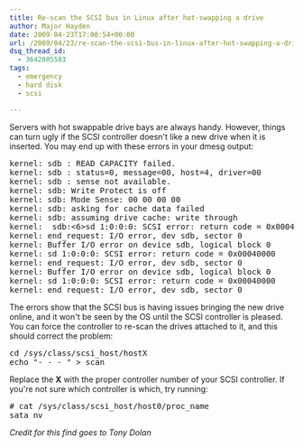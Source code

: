```yaml
---
title: Re-scan the SCSI bus in Linux after hot-swapping a drive
author: Major Hayden
date: 2009-04-23T17:00:54+00:00
url: /2009/04/23/re-scan-the-scsi-bus-in-linux-after-hot-swapping-a-drive/
dsq_thread_id:
  - 3642805583
tags:
  - emergency
  - hard disk
  - scsi

---
```

Servers with hot swappable drive bays are always handy. However, things can turn ugly if the SCSI controller doesn't like a new drive when it is inserted. You may end up with these errors in your dmesg output:

<pre lang="html">kernel: sdb : READ CAPACITY failed.
kernel: sdb : status=0, message=00, host=4, driver=00
kernel: sdb : sense not available.
kernel: sdb: Write Protect is off
kernel: sdb: Mode Sense: 00 00 00 00
kernel: sdb: asking for cache data failed
kernel: sdb: assuming drive cache: write through
kernel:  sdb:&lt;6>sd 1:0:0:0: SCSI error: return code = 0x00040000
kernel: end_request: I/O error, dev sdb, sector 0
kernel: Buffer I/O error on device sdb, logical block 0
kernel: sd 1:0:0:0: SCSI error: return code = 0x00040000
kernel: end_request: I/O error, dev sdb, sector 0
kernel: Buffer I/O error on device sdb, logical block 0
kernel: sd 1:0:0:0: SCSI error: return code = 0x00040000
kernel: end_request: I/O error, dev sdb, sector 0</pre>

The errors show that the SCSI bus is having issues bringing the new drive online, and it won't be seen by the OS until the SCSI controller is pleased. You can force the controller to re-scan the drives attached to it, and this should correct the problem:

<pre lang="html">cd /sys/class/scsi_host/hostX
echo "- - - " > scan</pre>

Replace the **X** with the proper controller number of your SCSI controller. If you're not sure which controller is which, try running:

<pre lang="html"># cat /sys/class/scsi_host/host0/proc_name
sata_nv</pre>

_Credit for this find goes to Tony Dolan_
